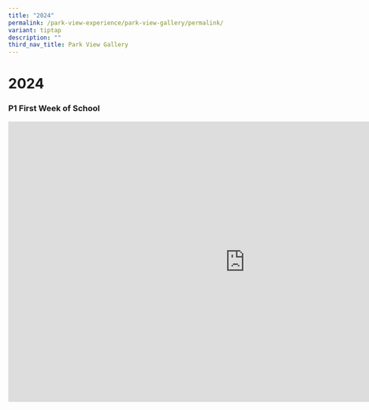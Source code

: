 ```yaml
---
title: "2024"
permalink: /park-view-experience/park-view-gallery/permalink/
variant: tiptap
description: ""
third_nav_title: Park View Gallery
---
```

<h1><strong>2024</strong></h1><h3>P1 First Week of School</h3><p></p><div class="iframe-wrapper"><iframe height="569" width="960" allowfullscreen="true" frameborder="0" src="https://docs.google.com/presentation/d/e/2PACX-1vS2AVVNcY-elrrLUO9RUTMJaB_wX03h0u7gkjCD2eKLFih6DT3GloLDi0CzZ_gSO5xSvcUD0CuGh3wx/embed?start=false&amp;loop=true&amp;delayms=3000"></iframe></div><p></p>